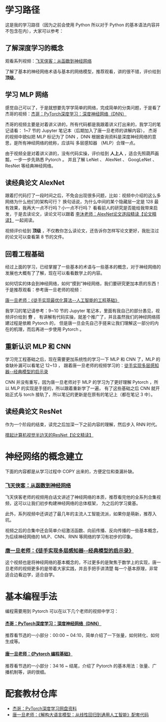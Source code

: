 # 学习路径

这是我的学习路径（因为之前会使用 Python 所以对于 Python 的基本语法内容并不包含在内），大家可以参考：

## 了解深度学习的概念

观看系列视频：[飞天侠客：从函数到神经网络](https://www.bilibili.com/video/BV1uGA3eLEeu)

了解了基本的神经网络术语与基本的网络模型，推荐观看，讲的很不错，评价给到 **顶级**。

## 学习 MLP 网络

感觉自己可以了，于是就想要先学学简单的网络，完成简单的分类问题，于是看了杰哥的视频：[杰哥：PyTorch深度学习：深度神经网络（DNN）](https://www.bilibili.com/video/BV1Z8411R7PH)

杰哥的视频主要是对着讲义讲的，所有代码都是我跟着讲义打出来的，我学习的笔记请看： 1~7 节的 Jupyter 笔记本（后期加入了唐一旦老师的讲解内容），
杰哥的视频中貌似把 MLP 标记为了 DNN ，DNN 根据查询资料是深度神经网络的意思，是所有神经网络的统称，应该叫
多层感知器 （MLP）合理一点。

由于视频全是对着讲义讲的，没有代码实操，评价给到 **人上人** ，适合先照葫芦画瓢，一步一步先熟悉 Pytorch 。
并且了解 LeNet 、 AlexNet 、 GoogLeNet 、 ResNet 等经典神经网络。

## 读经典论文 AlexNet

跟着打代码打了一段时间之后，不免会出现很多问题，比如：视频中介绍的这么多网络为什么他们的架构可行？
换句话说，为什么中间的某个隐藏层一定是 128 最有效果，我再大一点不行吗？小一点不行吗？
看看前人的研究是否能给我带来启发，于是去读论文，读论文可以跟着 [李沐老师：AlexNet论文逐段精读【论文精读】](https://www.bilibili.com/video/BV1hq4y157t1/)
一起阅读。

视频评价给到 **顶级** ，不仅教你怎么读论文，还告诉你怎样写论文更好，我批注过的论文可以查看第 8 节的文件。

## 回看工程基础

经过上面的学习，已经掌握了一些基本的术语与一些基本的概念，对于神经网络的发展也大概有了了解，现在可以看看数学上的内容。

如何切实的体会到神经网络，如何“摸到”神经网络，我们要研究更加本质的东西！于是推荐观看：参考唐一旦老师的视频：

[唐一旦老师：《徒手实现最优化算法--人工智能的工程基础》](https://www.bilibili.com/video/BV1Ft421K7NH)

我学习的笔记请参考：9~10 节的 Jupyter 笔记本，里面有我自己的部分愚见，视频评价给到 **夯** ，
有讲解有代码实操，就差个推广了，并且虽然我们的神经网络搭建过程是依赖 Pytorch 的，
但是唐一旦会先自己手搓来让我们理解这一部分的内在的机理，而后再进一步使用 Pytorch 。

## 重新认识 MLP 和 CNN

学习完工程基础之后，现在需要更加系统性的学习一下 MLP 和 CNN 了，MLP 的查缺补漏可以看笔记 12~13 ，
跟着唐一旦老师的视频学习的：[徒手实现多层感知器--经典模型的启示录](https://www.bilibili.com/video/BV1LT421v7Lw)

CNN 并没有重写，因为唐一旦老师对于 MLP 的学习为了更好理解 Pytorch ，所以 MLP 的实现是手搓的，所以跟着重新学了一遍，
有了这些基础之后 CNN 就开始正式与 torch 接轨了，所以笔记的更新是在原有的笔记上（都在笔记 3 中）。

## 读经典论文 ResNet

作为一个阶段的结束，读完之后加深一下之前内容的理解，然后步入 RNN 时代。

[撑起计算机视觉半边天的ResNet【论文精读】](https://www.bilibili.com/video/BV1Fb4y1h73E)

# 神经网络的概念建立

下面的内容都是从学习过程中 COPY 出来的，方便定位和查漏补缺。

### [飞天侠客：从函数到神经网络](https://www.bilibili.com/video/BV1uGA3eLEeu)

飞天侠客老师的视频用白话文讲述了神经网络的本质，推荐看完他的全系列合集视频，这可以让我们初步构建神经网络的总体框架，
为之后的学习奠基。

此外，系列视频中还讲述了最几年的主流人工智能流派，如果你是萌新，推荐入坑。

视频之后的合集中还会简单介绍激活函数、向前传播、反向传播的一些基本概念，为后续神经网络的 MLP、CNN、RNN 等网络的学习有初步的印象。

### [唐一旦老师：《徒手实现多层感知器--经典模型的启示录》](https://www.bilibili.com/video/BV1LT421v7Lw?t=84.9)
    
这个视频也是将神经网络的基本概念的，不过更多的是聚焦于数学上的实现，唐一旦老师的视频更多的是带着大家实践，并且手把手讲清楚
每一个基本原理，非常适合边看边学，适合自学。

# 基本编程手法

编程需要用到 Pytorch 可以在以下几个老师的视频中学习：

#### [杰哥：PyTorch深度学习：深度神经网络（DNN）](https://www.bilibili.com/video/BV1Z8411R7PH)

推荐看节选的一小部分：00:00 ~ 04:10，简单介绍了一下张量，如何转化、如何生成等。

#### [唐一旦老师：《Pytorch 编程基础》](https://www.bilibili.com/video/BV1Ft421K7NH?t=2050.7)

推荐看节选的一小部分：34:16 ~ 结尾，介绍了 Pytorch 的基本用法：张量、广播机制等，讲的很细。


# 配套教材仓库

- [杰哥：PyTorch深度学习网盘资料](https://pan.baidu.com/s/1aiuxsNigprcknBHEc7U0pw?pwd=2828)
- [唐一旦老师：《解构大语言模型：从线性回归到通用人工智能》配套代码](https://github.com/GenTang/regression2chatgpt/tree/zh)